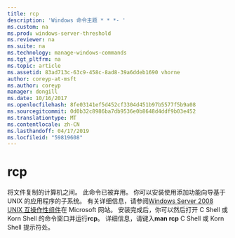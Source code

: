 ```yaml
---
title: rcp
description: 'Windows 命令主题 * * *- '
ms.custom: na
ms.prod: windows-server-threshold
ms.reviewer: na
ms.suite: na
ms.technology: manage-windows-commands
ms.tgt_pltfrm: na
ms.topic: article
ms.assetid: 83ad713c-63c9-458c-8ad8-39a6ddeb1690 vhorne
author: coreyp-at-msft
ms.author: coreyp
manager: dongill
ms.date: 10/16/2017
ms.openlocfilehash: 8fe03141ef5d452cf3304d451b97b5577f5b9a08
ms.sourcegitcommit: 0d0b32c8986ba7db9536e0b8648d4ddf9b03e452
ms.translationtype: MT
ms.contentlocale: zh-CN
ms.lasthandoff: 04/17/2019
ms.locfileid: "59819608"
---
```

# <a name="rcp"></a>rcp



将文件复制的计算机之间。 此命令已被弃用。 你可以安装使用添加功能向导基于 UNIX 的应用程序的子系统。 有关详细信息，请参阅[Windows Server 2008 UNIX 互操作性组件](https://go.microsoft.com/fwlink/?LinkId=191835)在 Microsoft 网站。 安装完成后，你可以然后打开 C Shell 或 Korn Shell 的命令窗口并运行**rcp**。 详细信息，请键入**man rcp** C Shell 或 Korn Shell 提示符处。